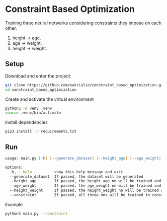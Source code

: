 # Constraint Based Optimization

Training three neural networks considering constraints they impose on each other.

1. height -> age.
2. age -> weight.
3. height -> weight.

## Setup

Download and enter the project:

```zsh
git clone https://github.com/eakriulin/constraint_based_optimization.git
cd constraint_based_optimization
```

Create and activate the virtual environment

```zsh
python3 -m venv .venv
source .venv/bin/activate
```

Install dependencies

```zsh
pip3 install -r requirements.txt
```

## Run

```zsh
usage: main.py [-h] [--generate_dataset] [--height_age] [--age_weight] [--height_weight] [--constraint]

options:
  -h, --help          show this help message and exit
  --generate_dataset  If passed, the dataset will be generated
  --height_age        If passed, the height_age nn will be trained and evaluated
  --age_weight        If passed, the age_weight nn will be trained and evaluated
  --height_weight     If passed, the height_weight nn will be trained and evaluated
  --constraint        If passed, all three nns will be trained in constraint mode and evaluated
```

Example

```zsh
python3 main.py --constraint
```
